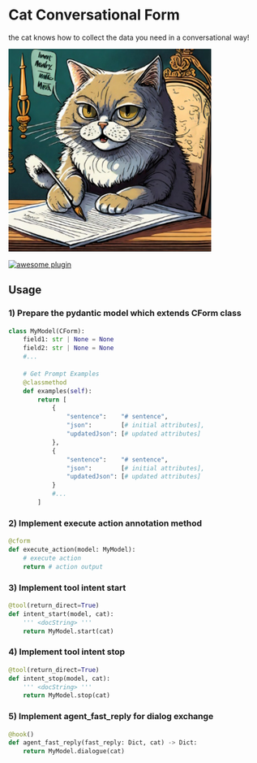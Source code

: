 
# Cat Conversational Form

the cat knows how to collect the data you need in a conversational way!


<img src="./img/thumb.jpg" width=400>

[![awesome plugin](https://custom-icon-badges.demolab.com/static/v1?label=&message=awesome+plugin&color=383938&style=for-the-badge&logo=cheshire_cat_ai)](https://)  


## Usage

### 1) Prepare the pydantic model which extends CForm class
```python 
class MyModel(CForm):
    field1: str | None = None
    field2: str | None = None
    #...
    
	# Get Prompt Examples
    @classmethod
    def examples(self):
        return [ 
            {
                "sentence":    "# sentence",
                "json":        [# initial attributes],
                "updatedJson": [# updated attributes]
            },
            {
                "sentence":    "# sentence",
                "json":        [# initial attributes],
                "updatedJson": [# updated attributes]
            }
            #...
        ]
```

### 2) Implement execute action annotation method
```python 
@cform
def execute_action(model: MyModel):
    # execute action
    return # action output
```

### 3) Implement tool intent start
```python 
@tool(return_direct=True)
def intent_start(model, cat):
    ''' <docString> '''
    return MyModel.start(cat)
```

### 4) Implement tool intent stop
```python 
@tool(return_direct=True)
def intent_stop(model, cat):
    ''' <docString> '''
    return MyModel.stop(cat)
```

### 5) Implement agent_fast_reply for dialog exchange
```python 
@hook()
def agent_fast_reply(fast_reply: Dict, cat) -> Dict:
    return MyModel.dialogue(cat)
```